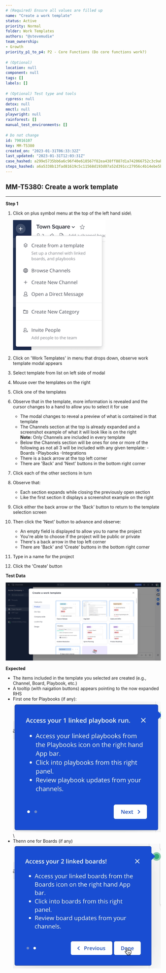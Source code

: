 ```yaml
---
# (Required) Ensure all values are filled up
name: "Create a work template"
status: Active
priority: Normal
folder: Work Templates
authors: "@stevemudie"
team_ownership: 
- Growth
priority_p1_to_p4: P2 - Core Functions (Do core functions work?)

# (Optional)
location: null
component: null
tags: []
labels: []

# (Optional) Test type and tools
cypress: null
detox: null
mmctl: null
playwright: null
rainforest: []
manual_test_environments: []

# Do not change
id: 79016107
key: MM-T5380
created_on: "2023-01-31T06:33:32Z"
last_updated: "2023-01-31T12:03:31Z"
case_hashed: a299e5735bb6a6c96f40e618567f82ea438ff887d1a742066752c3c9ab001c899bfbc48fbb06fbbd9219233ed7291dc7
steps_hashed: a6a5338b13fad81619c5c11568d193d07a52d391cc27956c4b14ebe5b25bc075daa21f4b986185b48419667dc5be97ec
---
```


<!-- (Auto-generated) Based on frontmatter's "key" and "name" -->

## MM-T5380: Create a work template

---

**Step 1**

1. Click on plus symbol menu at the top of the left hand side\
   
   ![](https://raw.githubusercontent.com/mattermost/mattermost-test-management/main/data/asset/Plus_symbol_menu.png)

2. Click on 'Work Templates' in menu that drops down, observe work template modal appears

3. Select template from list on left side of modal

4. Mouse over the templates on the right

5. Click one of the templates

6. Observe that in the template, more information is revealed and the cursor changes to a hand to allow you to select it for use

   - The modal changes to reveal a preview of what is contained in that template
   - The Channels section at the top is already expanded and a screenshot example of what it will look like is on the right\
   **Note:** Only Channels are included in every template
   - Below the Channels section will be ones for one or more of the following as not all 3 will be included with any given template:
      -Boards
      -Playbooks
      -Integrations
   - There is a back arrow at the top left corner
   - There are 'Back' and 'Next' buttons in the bottom right corner

7. Click each of the other sections in turn

8. Observe that:

   - Each section expands while closing the previously open section
   - Like the first section it displays a screenshot example on the right

9. Click either the back arrow or the 'Back' button to return to the template selection screen

10. Then click the 'Next' button to advance and observe:

    - An empty field is displayed to allow you to name the project
    - You're able to choose if the project will be public or private
    - There's a back arrow in the top left corner
    - There are 'Back' and 'Create' buttons in the bottom right corner

11. Type in a name for the project

12. Click the 'Create' button

**Test Data**

![](https://raw.githubusercontent.com/mattermost/mattermost-test-management/main/data/asset/work_template_modal.png)

**Expected**

- The items included in the template you selected are created (e.g., Channel, Board, Playbook, etc.)
- A tooltip (with naigation buttons) appears pointing to the now expanded RHS
- First one for Playbooks (if any):\
![](https://raw.githubusercontent.com/mattermost/mattermost-test-management/main/data/asset/tooltip_playbook.png)\
- Thenn one for Boards (if any)\
![](https://raw.githubusercontent.com/mattermost/mattermost-test-management/main/data/asset/tooltip_boards.png)
